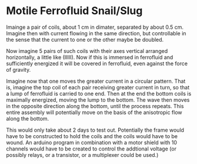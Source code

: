 # Motile Ferrofluid Snail/Slug

Imainge a pair of coils, about 1 cm in dimater, separated by about 0.5 cm. Imagine then with current flowing in the same direction,
but controllable in the sense that the current to one or the other maybe be doubled.

Now imagine 5 pairs of such coils with their axes vertical arranged horizontally, a little like (IIIII). Now if this
is immersed in ferrofluid and sufficiently energized it will be covered in ferrofluid, even against the force of 
gravity.

Imagine now that one moves the greater current in a circular pattern. That is, imagine the top coil of each pair
receiving greater current in turn, so that a lump of ferrofluid is carried to one end. Then at the end the bottom coils is 
maximally energized, moving the lump to the bottom.  The wave then moves in the opposite direction along the bottom,
until the process repeats.  This entire assembly will potentially move on the basis of the anisotropic flow along the bottom.

This would only take about 2 days to test out.  Potentially the frame would have to be constructed to hold the coils and
the coils would have to be wound. An arduino program in combination with a motor shield with 10 channels would have to be 
created to control the addtional voltage (or possibly relays, or a transistor, or a multiplexer could be used.)
